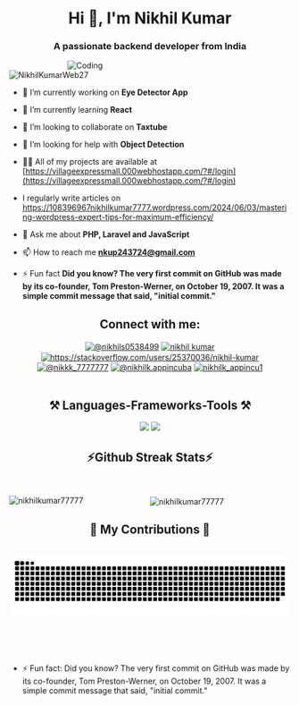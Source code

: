 <h1 align="center">Hi 👋, I'm Nikhil Kumar</h1>
<h3 align="center">A passionate backend developer from India</h3>
<img align="right" alt="Coding" width="400" src="https://cdn.dribbble.com/users/1162077/screenshots/3848914/programmer.gif">

<p align="left"> <img src="https://komarev.com/ghpvc/?username=NikhilKumarWeb27&label=Profile%20views&color=0e75b6&style=flat" alt="NikhilKumarWeb27" /> </p>

- 🔭 I’m currently working on **Eye Detector App**

- 🌱 I’m currently learning **React**

- 👯 I’m looking to collaborate on **Taxtube**

- 🤝 I’m looking for help with **Object Detection**

- 👨‍💻 All of my projects are available at [https://villageexpressmall.000webhostapp.com/?#/login](https://villageexpressmall.000webhostapp.com/?#/login)

- I regularly write articles on https://108396967nikhilkumar7777.wordpress.com/2024/06/03/mastering-wordpress-expert-tips-for-maximum-efficiency/

- 💬 Ask me about **PHP, Laravel and JavaScript**

- 📫 How to reach me **nkup243724@gmail.com**

- ⚡ Fun fact **Did you know? The very first commit on GitHub was made by its co-founder, Tom Preston-Werner, on October 19, 2007. It was a simple commit message that said, "initial commit."**

<h2 align="center">Connect with me:</h2>
<div align="center">
<a href="https://twitter.com/@nikhils0538499" target="blank"><img align="center" src="https://raw.githubusercontent.com/rahuldkjain/github-profile-readme-generator/master/src/images/icons/Social/twitter.svg" alt="@nikhils0538499" height="30" width="40" /></a>
<a href="https://linkedin.com/in/nikhil kumar" target="blank"><img align="center" src="https://raw.githubusercontent.com/rahuldkjain/github-profile-readme-generator/master/src/images/icons/Social/linked-in-alt.svg" alt="nikhil kumar" height="30" width="40" /></a>
<a href="https://stackoverflow.com/users/https://stackoverflow.com/users/25370036/nikhil-kumar" target="blank"><img align="center" src="https://raw.githubusercontent.com/rahuldkjain/github-profile-readme-generator/master/src/images/icons/Social/stack-overflow.svg" alt="https://stackoverflow.com/users/25370036/nikhil-kumar" height="30" width="40" /></a>
<a href="https://instagram.com/@nikkk_7777777" target="blank"><img align="center" src="https://raw.githubusercontent.com/rahuldkjain/github-profile-readme-generator/master/src/images/icons/Social/instagram.svg" alt="@nikkk_7777777" height="30" width="40" /></a>
<a href="https://medium.com/@nikhilk.appincuba" target="blank"><img align="center" src="https://raw.githubusercontent.com/rahuldkjain/github-profile-readme-generator/master/src/images/icons/Social/medium.svg" alt="@nikhilk.appincuba" height="30" width="40" /></a>
<a href="https://www.hackerrank.com/nikhilk_appincu1" target="blank"><img align="center" src="https://raw.githubusercontent.com/rahuldkjain/github-profile-readme-generator/master/src/images/icons/Social/hackerrank.svg" alt="nikhilk_appincu1" height="30" width="40" /></a>
</div><br>
<h2 align="center">⚒️ Languages-Frameworks-Tools ⚒️</h2>
<div align="center">
    <img src="https://skillicons.dev/icons?i=react,bootstrap,html,css,vscode,github,tailwind,git" />
    <img src="https://skillicons.dev/icons?i=nodejs,javascript,express,mongodb,c,java,mysql,postman" /><br>
</div>
<h2 align="center">⚡Github Streak Stats⚡</h2>
<br>
<div align="center">
   <p><img align="left" src="https://github-readme-stats.vercel.app/api/top-langs?username=nikhilkumar77777&show_icons=true&locale=en&layout=compact" alt="nikhilkumar77777" /></p>

<p><img align="center" src="https://github-readme-streak-stats.herokuapp.com/?user=nikhilkumar77777&" alt="nikhilkumar77777" /></p>

</div>

<div align="center">
  <h2>🐍 My Contributions 🐍</h2>
  <br>
  <img alt="snake eating my contributions" src="https://raw.githubusercontent.com/NikhilKumar77777/NikhilKumar77777/output/github-contribution-grid-snake.svg" />
  
  <br/><br/><br/>
</div>

- ⚡ Fun fact: Did you know? The very first commit on GitHub was made by its co-founder, Tom Preston-Werner, on October 19, 2007. It was a simple commit message that said, "initial commit."
